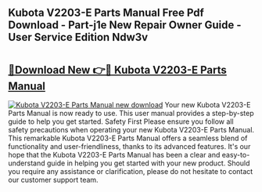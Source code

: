 ## Kubota V2203-E Parts Manual Free Pdf Download - Part-j1e New Repair Owner Guide - User Service Edition Ndw3v

# <h2><a href="http://bc96260.oget.top/?id=Kubota+V2203-E+Parts+Manual">🔗Download New 👉🔴 Kubota V2203-E Parts Manual</a></h2>

[![Kubota V2203-E Parts Manual new download](https://i.imgur.com/5g1atiW.png)](http://bc96260.oget.top/?id=Kubota+V2203-E+Parts+Manual)
Your new Kubota V2203-E Parts Manual is now ready to use. This user manual provides a step-by-step guide to help you get started. Safety First Please ensure you follow all safety precautions when operating your new Kubota V2203-E Parts Manual. This remarkable Kubota V2203-E Parts Manual offers a seamless blend of functionality and user-friendliness, thanks to its advanced features. It's our hope that the Kubota V2203-E Parts Manual has been a clear and easy-to-understand guide in helping you get started with your new product. Should you require any assistance or clarification, please do not hesitate to contact our customer support team.
